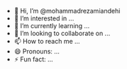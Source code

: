 - 👋 Hi, I’m @mohammadrezamiandehi
- 👀 I’m interested in ...
- 🌱 I’m currently learning ...
- 💞️ I’m looking to collaborate on ...
- 📫 How to reach me ...
- 😄 Pronouns: ...
- ⚡ Fun fact: ...

<!---
mohammadrezamiandehi/mohammadrezamiandehi is a ✨ special ✨ repository because its `README.md` (this file) appears on your GitHub profile.
You can click the Preview link to take a look at your changes.
--->
